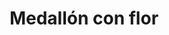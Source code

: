 ---
title: Medallón con flor
date: 
draft: false

# descripcion
description : Medallón con flor

materials: Plata 925

color: Plateado

dimensions: 3cm

code: 02-14-0202

type: "Dijes"

categories: []

price: $5.120,00

price_eftvo: $4.355,00

# Images
# first image will be shown in the product page
images:
  # - image: "images/path_to_image"
  # La ubicacion de las imagenes es imagenes/Dijes/Dijes.Plata/02-14-0202-medallon-con-flor
  - image: "./images/dijes/plata/02-14-0202-medallon-con-flor.JPG"
---